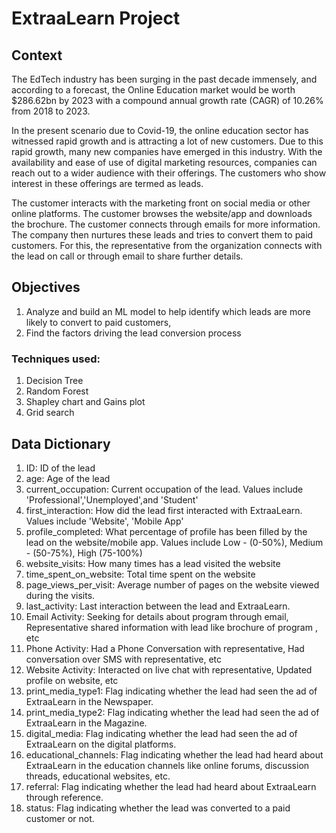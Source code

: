 # ExtraaLearn Project

## Context
The EdTech industry has been surging in the past decade immensely, and according to a forecast, the Online Education market would be worth $286.62bn by 2023 with a compound annual growth rate (CAGR) of 10.26% from 2018 to 2023. 

In the present scenario due to Covid-19, the online education sector has witnessed rapid growth and is attracting a lot of new customers. Due to this rapid growth, many new companies have emerged in this industry. With the availability and ease of use of digital marketing resources, companies can reach out to a wider audience with their offerings. The customers who show interest in these offerings are termed as leads. 

The customer interacts with the marketing front on social media or other online platforms. The customer browses the website/app and downloads the brochure. The customer connects through emails for more information. The company then nurtures these leads and tries to convert them to paid customers. For this, the representative from the organization connects with the lead on call or through email to share further details.


## Objectives
1) Analyze and build an ML model to help identify which leads are more likely to convert to paid customers,
2) Find the factors driving the lead conversion process

### Techniques used:
1) Decision Tree
2) Random Forest
3) Shapley chart and Gains plot
4) Grid search
   
## Data Dictionary

1) ID: ID of the lead
2) age: Age of the lead
3) current_occupation: Current occupation of the lead. Values include 'Professional','Unemployed',and 'Student'
4) first_interaction: How did the lead first interacted with ExtraaLearn. Values include 'Website', 'Mobile App'
5) profile_completed: What percentage of profile has been filled by the lead on the website/mobile app. Values include Low - (0-50%), Medium - (50-75%), High (75-100%)
6) website_visits: How many times has a lead visited the website
7) time_spent_on_website: Total time spent on the website
8) page_views_per_visit: Average number of pages on the website viewed during the visits.
9) last_activity: Last interaction between the lead and ExtraaLearn.
10) Email Activity: Seeking for details about program through email, Representative shared information with lead like brochure of program , etc
11) Phone Activity: Had a Phone Conversation with representative, Had conversation over SMS with representative, etc
12) Website Activity: Interacted on live chat with representative, Updated profile on website, etc
13) print_media_type1: Flag indicating whether the lead had seen the ad of ExtraaLearn in the Newspaper.
14) print_media_type2: Flag indicating whether the lead had seen the ad of ExtraaLearn in the Magazine.
15) digital_media: Flag indicating whether the lead had seen the ad of ExtraaLearn on the digital platforms.
16) educational_channels: Flag indicating whether the lead had heard about ExtraaLearn in the education channels like online forums, discussion threads, educational websites, etc.
17) referral: Flag indicating whether the lead had heard about ExtraaLearn through reference.
18) status: Flag indicating whether the lead was converted to a paid customer or not.
